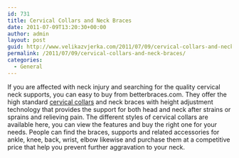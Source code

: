 ```yaml
---
id: 731
title: Cervical Collars and Neck Braces
date: 2011-07-09T13:20:30+00:00
author: admin
layout: post
guid: http://www.velikazvjerka.com/2011/07/09/cervical-collars-and-neck-braces/
permalink: /2011/07/09/cervical-collars-and-neck-braces/
categories:
  - General
---
```

If you are affected with neck injury and searching for the quality cervical neck supports, you can easy to buy from betterbraces.com. They offer the high standard [cervical collars](http://www.betterbraces.com/head-and-neck-braces/cervical-collars) and neck braces with height adjustment technology that provides the support for both head and neck after strains or sprains and relieving pain. The different styles of cervical collars are available here, you can view the features and buy the right one for your needs. People can find the braces, supports and related accessories for ankle, knee, back, wrist, elbow likewise and purchase them at a competitive price that help you prevent further aggravation to your neck.